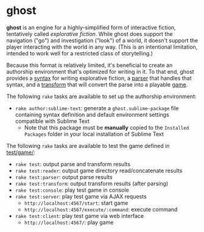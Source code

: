 ghost
=====

**ghost** is an engine for a highly-simplified form of interactive fiction, tentatively called *explorative fiction*. While ghost does support the navigation ("go") and investigation ("look") of a world, it doesn't support the player interacting with the world in any way. (This is an intentional limitation, intended to work well for a restricted class of storytelling.)

Because this format is relatively limited, it's beneficial to create an authorship environment that's optimized for writing in it. To that end, ghost provides a [syntax](test/game/_starting_zone.ghost) for writing explorative fiction, a [parser](lib/parser.rb) that handles that syntax, and a [transform](lib/transform.rb) that will convert the parse into a playable [game](lib/game.rb).

The following `rake` tasks are available to set up the authorship environment:

- `rake author:sublime-text`: generate a `ghost.sublime-package` file containing syntax definition and default environment settings compatible with Sublime Text
  - Note that this package must be **manually** copied to the `Installed Packages` folder in your local installation of Sublime Text

The following `rake` tasks are available to test the game defined in [test/game/](test/game/):

- `rake test`: output parse and transform results
- `rake test:reader`: output game directory read/concatenate results
- `rake test:parser`: output parse results
- `rake test:transform`: output transform results (after parsing)
- `rake test:console`: play test game in console
- `rake test:server`: play test game via AJAX requests
  - `http://localhost:4567/start`: start game
  - `http://localhost:4567/execute/:command`: execute command
- `rake test:client`: play test game via web interface
  - `http://localhost:4567/`: play game
